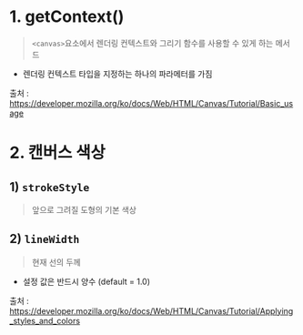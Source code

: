 # 1. getContext()

> `<canvas>`요소에서 렌더링 컨텍스트와 그리기 함수를 사용할 수 있게 하는 메서드

- 렌더링 컨텍스트 타입을 지정하는 하나의 파라메터를 가짐

출처 : https://developer.mozilla.org/ko/docs/Web/HTML/Canvas/Tutorial/Basic_usage



# 2. 캔버스 색상

## 1) `strokeStyle`

> 앞으로 그려질 도형의 기본 색상



## 2) `lineWidth`

> 현재 선의 두께

- 설정 값은 반드시 양수 (default = 1.0)



출처 : https://developer.mozilla.org/ko/docs/Web/HTML/Canvas/Tutorial/Applying_styles_and_colors



